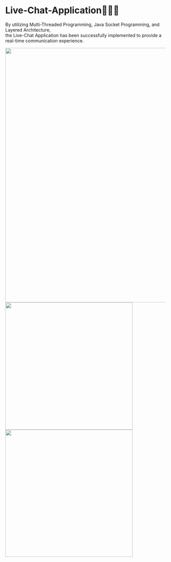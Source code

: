 # Live-Chat-Application💬👨‍💻
By utilizing Multi-Threaded Programming, Java Socket Programming, and Layered Architecture,<br> 
the Live-Chat Application has been successfully implemented to provide a real-time communication experience.

<img src="https://github.com/Amidu99/Live-Chat-Application/assets/125728431/2b5a4815-b55e-43ef-93ed-80c0fe37cf04" width="800">
<img src="https://github.com/Amidu99/Live-Chat-Application/assets/125728431/17275d39-0d2f-4b13-8b63-fa282890fd59" width="400">
<img src="https://github.com/Amidu99/Live-Chat-Application/assets/125728431/802af8ea-98d5-4ff3-beb3-3bce4cc6f2bb" width="400">